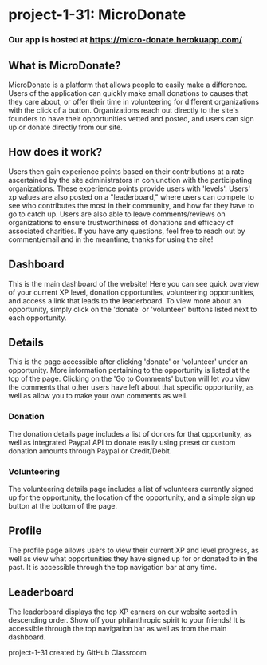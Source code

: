 # project-1-31: MicroDonate
### Our app is hosted at https://micro-donate.herokuapp.com/

## What is MicroDonate?
MicroDonate is a platform that allows people to easily make a difference. Users of the application can quickly make small donations to causes that they care about, or offer their time in volunteering for different organizations with the click of a button. Organizations reach out directly to the site's founders to have their opportunities vetted and posted, and users can sign up or donate directly from our site.

## How does it work?
Users then gain experience points based on their contributions at a rate ascertained by the site administrators in conjunction with the participating organizations. These experience points provide users with 'levels'. Users' xp values are also posted on a "leaderboard," where users can compete to see who contributes the most in their community, and how far they have to go to catch up. Users are also able to leave comments/reviews on organizations to ensure trustworthiness of donations and efficacy of associated charities. If you have any questions, feel free to reach out by comment/email and in the meantime, thanks for using the site!

## Dashboard
This is the main dashboard of the website! Here you can see quick overview of your current XP level, donation opportunties, volunteering opportunities, and access a link that leads to the leaderboard. To view more about an opportunity, simply click on the 'donate' or 'volunteer' buttons listed next to each opportunity. 

## Details
This is the page accessible after clicking 'donate' or 'volunteer' under an opportunity. More information pertaining to the opportunity is listed at the top of the page. Clicking on the 'Go to Comments' button will let you view the comments that other users have left about that specific opportunity, as well as allow you to make your own comments as well.
### Donation
The donation details page includes a list of donors for that opportunity, as well as integrated Paypal API to donate easily using preset or custom donation amounts through Paypal or Credit/Debit. 
### Volunteering
The volunteering details page includes a list of volunteers currently signed up for the opportunity, the location of the opportunity, and a simple sign up button at the bottom of the page.

## Profile
The profile page allows users to view their current XP and level progress, as well as view what opportunities they have signed up for or donated to in the past. It is accessible through the top navigation bar at any time.

## Leaderboard
The leaderboard displays the top XP earners on our website sorted in descending order. Show off your philanthropic spirit to your friends! It is accessible through the top navigation bar as well as from the main dashboard. 

project-1-31 created by GitHub Classroom

